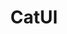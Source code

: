 ---
layout: home

title: CatUI
titleTemplate: 对现有UI组件库的补充

hero:
  name: Cat-UI
  text: 定制化个人UI组件库
  image:
    src: /static/images/icon.png
    alt: Cat
  actions:
  - theme: brand
    text: 开始探索
    link: /guide/
  - theme: alt
    text: GitHub
    link: https://github.com/catwatermelon/cat-ui



features:
  - icon: 🎉
    title: 最新流行技术栈
    details: Vue3+TS+Vite给你不一样的开发体验
  - icon: 👨🏻‍💻
    title: 高水准的代码规范
    details: 代码规范完善，代码结构清晰
  - icon: 🎈
    title: 丰富的插件
    details: 常见的Web端插件示例实现
  - icon: 🥷🏻
    title: 按需加载
    details: 用多少给多少，速度飞快
  - icon: 📦
    title: 组件封装
    details: 对使用频率较高的UI组件进行二次封装，满足更多业务需求
  - icon: 🥰
    title: UI风格
    details: 让你惊艳的UI设计，有点意思
---